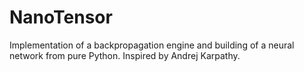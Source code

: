 # NanoTensor
Implementation of a backpropagation engine and building of a neural network from pure Python. Inspired by Andrej Karpathy.
